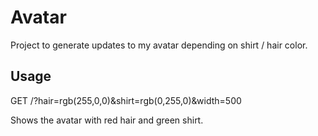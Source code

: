 # Avatar

Project to generate updates to my avatar depending on shirt / hair color.

## Usage
GET /?hair=rgb(255,0,0)&shirt=rgb(0,255,0)&width=500

Shows the avatar with red hair and green shirt.